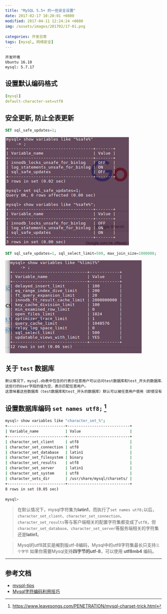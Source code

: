 ```yaml
---
title: "MySQL 5.5+ 的一些安全设置"
date: 2017-02-17 10:20:01 +0800
modified: 2017-04-11 12:24:24 +0800
img: /assets/images/201702/17-01.png

categories: 开发日常
tags: [mysql, 网络安全]
---
```


```
开发环境
Ubuntu 16.10
mysql: 5.7.17
```

## 设置默认编码格式
```yml
[mysql]
default-character-set=utf8
```

## 安全更新, 防止全表更新
```sql
SET sql_safe_updates=1;
```

![safe update](/assets/images/201702/17-01.png)

```sql
SET sql_safe_updates=1, sql_select_limit=500, max_join_size=1000000;
```

![safe update](/assets/images/201702/17-02.png)

## 关于 `test` 数据库
```txt
默认情况下，mysql.db表中包含的行表示任意用户可以访问test数据库和test_开头的数据库。
这些行的User字段的值为空，表示匹配任意用户。
这意味着这些数据库（test数据库和test_开头的数据库）默认可以被任意用户使用（即使没有权限的用户）。
```

## 设置数据库编码 `set names utf8;`  [^1]

```bash
mysql> show variables like "character_set_%";
+--------------------------+----------------------------+
| Variable_name            | Value                      |
+--------------------------+----------------------------+
| character_set_client     | utf8                       |
| character_set_connection | utf8                       |
| character_set_database   | latin1                     |
| character_set_filesystem | binary                     |
| character_set_results    | utf8                       |
| character_set_server     | latin1                     |
| character_set_system     | utf8                       |
| character_sets_dir       | /usr/share/mysql/charsets/ |
+--------------------------+----------------------------+
8 rows in set (0.05 sec)

mysql>
```

> 在默认情况下，mysql字符集为**latin1**，而执行了`set names utf8;`以后，`character_set_client`、`character_set_connection`、`character_set_results`等与客户端相关的配置字符集都变成了`utf8`，但`character_set_database`、`character_set_server`等服务端相关的字符集还是**latin1**。

>Mysql的utf8其实是阉割版utf-8编码，Mysql中的utf8字符集最长只支持`三个字节`
>如果你需要Mysql支持**四字节的utf-8**，可以使用 **utf8mb4** 编码。

---
## 参考文档
- [mysql-tips](https://dev.mysql.com/doc/refman/5.7/en/mysql-tips.html)
- [Mysql字符编码利用技巧](https://www.leavesongs.com/PENETRATION/mysql-charset-trick.html)


[^1]: https://www.leavesongs.com/PENETRATION/mysql-charset-trick.html
